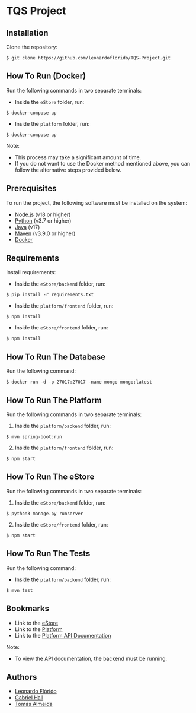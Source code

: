 # TQS Project

## Installation

Clone the repository:

```console
$ git clone https://github.com/leonardoflorido/TQS-Project.git
```

## How To Run (Docker)

Run the following commands in two separate terminals:

- Inside the `eStore` folder, run:

```console
$ docker-compose up
```

- Inside the `platform` folder, run:

```console
$ docker-compose up
```

Note:

- This process may take a significant amount of time.
- If you do not want to use the Docker method mentioned above, you can follow the alternative steps provided below.

## Prerequisites

To run the project, the following software must be installed on the system:

- [Node.js](https://nodejs.org/en/) (v18 or higher)
- [Python](https://www.python.org/) (v3.7 or higher)
- [Java](https://www.oracle.com/java/) (v17)
- [Maven](https://maven.apache.org/) (v3.9.0 or higher)
- [Docker](https://www.docker.com/)

## Requirements

Install requirements:

- Inside the `eStore/backend` folder, run:

 ```console
 $ pip install -r requirements.txt
 ```

- Inside the `platform/frontend` folder, run:

 ```console
 $ npm install
 ```

- Inside the `eStore/frontend` folder, run:

 ```console
 $ npm install
 ```

## How To Run The Database
Run the following command:

 ```console
 $ docker run -d -p 27017:27017 -name mongo mongo:latest
 ```

## How To Run The Platform

Run the following commands in two separate terminals:

1. Inside the `platform/backend` folder, run:

```console
$ mvn spring-boot:run
```

2. Inside the `platform/frontend` folder, run:

```console
$ npm start
```

## How To Run The eStore

Run the following commands in two separate terminals:

1. Inside the `eStore/backend` folder, run:

```console
$ python3 manage.py runserver
```

2. Inside the `eStore/frontend` folder, run:

```console
$ npm start
```

## How To Run The Tests
Run the following command:

- Inside the `platform/backend` folder, run:

```console
$ mvn test
```

## Bookmarks

- Link to the [eStore](http://localhost:3000/)
- Link to the [Platform](http://localhost:3001/)
- Link to the [Platform API Documentation](http://localhost:8080/swagger-ui/index.html#/)

Note:

- To view the API documentation, the backend must be running.

## Authors

- [Leonardo Flórido](https://github.com/leonardoflorido)
- [Gabriel Hall](https://github.com/GabrielHall02)
- [Tomás Almeida](https://github.com/TomasAlmeida8)
